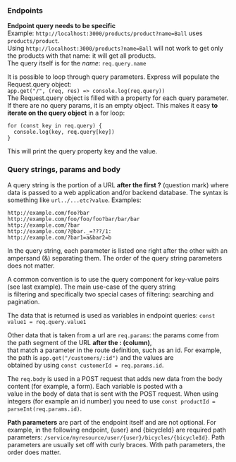 ### Endpoints

**Endpoint query needs to be specific**  
Example: `http://localhost:3000/products/product?name=Ball` uses `products/product`.  
Using `http://localhost:3000/products?name=Ball` will not work to get only the products with that name: it will get all products.  
The query itself is for the *name*: `req.query.name`  


It is possible to loop through query parameters. Express will populate the Request.query object:  
`app.get("/", (req, res) => console.log(req.query))`  
The Request.query object is filled with a property for each query parameter. If there are no query params, it is an empty object. This makes it easy **to iterate on the query object** in a for loop:  
```
for (const key in req.query) {
  console.log(key, req.query[key])
}
```
This will print the query property key and the value.  

### Query strings, params and body

A query string is the portion of a URL **after the first ?** (question mark) where data is passed to a web application and/or backend database. The syntax is something like `url../...etc?value`. Examples:  
```
http://example.com/foo?bar
http://example.com/foo/foo/foo?bar/bar/bar
http://example.com/?bar
http://example.com/?@bar._=???/1:
http://example.com/?bar1=a&bar2=b
```
In the query string, each parameter is listed one right after the other with an ampersand (&) separating them. The order of the query string parameters does not matter.

A common convention is to use the query component for key-value pairs (see last example). The main use-case of the query string  
is filtering and specifically two special cases of filtering: searching and pagination. 

The data that is returned is used as variables in endpoint queries: `const value1 = req.query.value1` 

Other data that is taken from a url are `req.params`: the params come from the path segment of the URL **after the : (column)**,  
that match a parameter in the route definition, such as an id. For example, the path is `app.get("/customers/:id")` and the values are  
obtained by using `const customerId = req.params.id`.

The `req.body` is used in a POST request that adds new data from the body content (for example, a form). Each variable is posted with a   
value in the body of data that is sent with the POST request. When using integers (for example an id number) you need to use `const productId = parseInt(req.params.id)`.

**Path parameters** are part of the endpoint itself and are not optional. For example, in the following endpoint, {user} and {bicycleId} are required path parameters: `/service/myresource/user/{user}/bicycles/{bicycleId}`. Path parameters are usually set off with curly braces. With path parameters, the order does matter.

